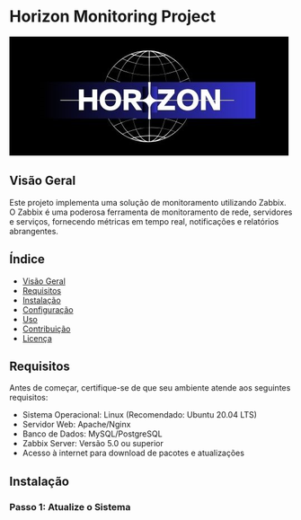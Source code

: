 # Horizon Monitoring Project

![Project Logo](https://github.com/r4nl3ns/Horizon/blob/main/horizon-ideal.png) <!-- Substitua pelo caminho do seu logo -->

## Visão Geral

Este projeto implementa uma solução de monitoramento utilizando Zabbix. O Zabbix é uma poderosa ferramenta de monitoramento de rede, servidores e serviços, fornecendo métricas em tempo real, notificações e relatórios abrangentes.

## Índice

- [Visão Geral](#visão-geral)
- [Requisitos](#requisitos)
- [Instalação](#instalação)
- [Configuração](#configuração)
- [Uso](#uso)
- [Contribuição](#contribuição)
- [Licença](#licença)

## Requisitos

Antes de começar, certifique-se de que seu ambiente atende aos seguintes requisitos:

- Sistema Operacional: Linux (Recomendado: Ubuntu 20.04 LTS)
- Servidor Web: Apache/Nginx
- Banco de Dados: MySQL/PostgreSQL
- Zabbix Server: Versão 5.0 ou superior
- Acesso à internet para download de pacotes e atualizações

## Instalação

### Passo 1: Atualize o Sistema

```sh

